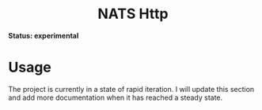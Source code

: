 <h1 align="center"> 
  <br>
  NATS Http
  <br> 
</h1>

**Status: experimental**

# Usage

The project is currently in a state of rapid iteration. I will update this section and add more documentation when it has reached a steady state.
